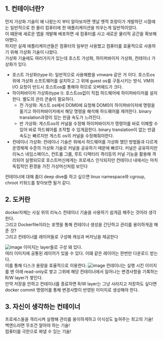 ## 1. 컨테이너란?
먼저 가상화 기술이 왜 나왔는지 부터 알아보자면 옛날 옛적 호랑이가 개발하던 시절에는 일반적으로 한 물리 컴퓨터에 한 애플리케이션을 띄우는게 일반적이었다.<br>
이 떄문에 새로운 앱을 개발해 배포하면 새 컴퓨터를 사고 새로운 물리적 공간을 확보해야했다.<br>
하지만 실제 애플리케이션들은 컴퓨터의 일부만 사용했고 컴퓨터를 효율적으로 사용하기 위해 가상화 기술이 나왔다.<br>
가상화 기술에도 여러가지가 있는데 호스트 가상화, 하이퍼바이저 가상화, 컨테이너 가상화가 있다.

- 호스트 가상화(type II): 일반적으로 사용해봤을 vmware 같은 거 이다. 호스트os위에 가상화 소프트웨어를 설치하고 그 위에 guest os를 구동시키는 방식. VM의 I/O 요청이 반드시 호스트os를 통해야 하므로 오버헤드가 크다.
- 하이퍼바이저 가상화(type I): 호스트os없이 직접 하드웨어에 하이퍼바이저를 설치한다. 별도의 관리 콘솔이 필요하다.
    - 전 가상화: 게스트 os에서 DOM0에 요청해 DOM0이 하이퍼바이저에 명령을 옮기고 하이퍼바이저에서 해당 명령을 해석해 하드웨어를 제어한다. binary translation과정이 있는 만큼 속도가 느려진다. 
    - 반 가상화: 게스트os의 커널을 수정해 하이퍼바이저가 명령어를 바로 이해할 수 있어 바로 하드웨어를 조작할 수 있게끔한다. binary translation이 없는 만큼 속도는 빠르지만 게스트 os의 커널을 수정해줘야한다.
- 컨테이너 가상화: 컨테이너 기술은 위에서 하드웨어를 가상화 했던 방법들과 다르게 운영체제 수준의 가상화 기술로 커널을 공유하기 때문에 빠르다. 커널은 공유하지만 리눅스 네임스페이스, 컨트롤 그룹, 루트 디렉터리 격리등의 커널 기능을 활용해 격리되어 실행되므로 호스트머신에게는 프로세스 인식되지만 컨테이너 내에서는 마치 독립적인 환경을 가진 가상머신처럼 보인다

컨테이너에 대해 좀더 deep dive를 하고 싶으면 linux namespace와 cgroup, chroot 키워드를 찾아보면 될거 같다.


## 2. 도커란
docker자체는 사실 위의 리눅스 컨테이너 기술을 사용하기 쉽게끔 해주는 것이라 생각한다.<br>
그리고 Dockerfile이라는 포맷을 통해 컨테이너 생성을 간단하고 관리를 용이하게끔 해준 것?<br>
그리고 컨테이너를 레이어들로 구성해 캐싱과 버저닝을 제공한다

![image](https://github.com/GSM-MSG/DevOps-Onboarding/assets/81360154/9a2f544c-3954-47e0-aa3a-57267b0dad62)
이미지는 layer들로 구성 돼 있다.<br>
여러 이미지에 공통된 레이어가 있을 수 있다. 이떄 같은 레이어는 한번만 다운로드 받는다.<br>
이를 통해 디스크 용량을 효율적으로 이용한다.
![image](https://github.com/GSM-MSG/DevOps-Onboarding/assets/81360154/6ae9e4ff-cb9e-4673-ac99-57fc54c8130c)
컨테이너는 실행 시킨 이미지를 맨 아래 read-only로 쌓고 그위에 해당 컨테이너에서 일어나는 변경사항을 기록하는 R/W layer가 쌓인다.<br>
만약 저장을 안하고 컨테이너를 종료하면 R/W layer는 그냥 사라지고 저장하도 싶다면 docker commit 명령어를 통해 변경사항이 반영된 이미지로 생성해야 한다.
## 3. 자신이 생각하는 컨테이너
프로세스들을 격리시켜 실행해 관리를 용이하게하고 이식성도 높혀주는 최고의 기술!<br>
백엔드라면 무조건 알아야 하는 기술!<br>
컴퓨터를 극한으로 짜낼 수 있는 기술!<br>
